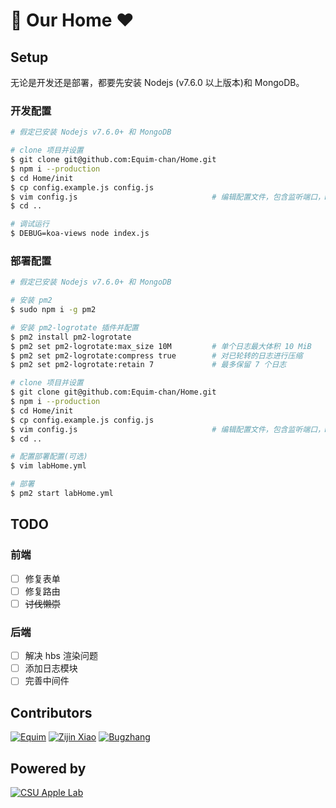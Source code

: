 # :apple: Our Home :heart:
## Setup
无论是开发还是部署，都要先安装 Nodejs (v7.6.0 以上版本)和 MongoDB。

### 开发配置
``` bash
# 假定已安装 Nodejs v7.6.0+ 和 MongoDB

# clone 项目并设置
$ git clone git@github.com:Equim-chan/Home.git
$ npm i --production
$ cd Home/init
$ cp config.example.js config.js
$ vim config.js                              # 编辑配置文件，包含监听端口，MongoDB 端口及其用户验证等
$ cd ..

# 调试运行
$ DEBUG=koa-views node index.js
```

### 部署配置
``` bash
# 假定已安装 Nodejs v7.6.0+ 和 MongoDB

# 安装 pm2
$ sudo npm i -g pm2

# 安装 pm2-logrotate 插件并配置
$ pm2 install pm2-logrotate
$ pm2 set pm2-logrotate:max_size 10M         # 单个日志最大体积 10 MiB
$ pm2 set pm2-logrotate:compress true        # 对已轮转的日志进行压缩
$ pm2 set pm2-logrotate:retain 7             # 最多保留 7 个日志

# clone 项目并设置
$ git clone git@github.com:Equim-chan/Home.git
$ npm i --production
$ cd Home/init
$ cp config.example.js config.js
$ vim config.js                              # 编辑配置文件，包含监听端口，MongoDB 端口及其用户验证等
$ cd ..

# 配置部署配置(可选)
$ vim labHome.yml

# 部署
$ pm2 start labHome.yml
```

## TODO
### 前端
* [ ] 修复表单
* [ ] 修复路由
* [ ] ~~讨伐懒崇~~

### 后端
* [ ] 解决 hbs 渲染问题
* [ ] 添加日志模块
* [ ] 完善中间件

## Contributors
[![Equim](https://avatars3.githubusercontent.com/u/17795845?v=3&s=100 "Equim")](https://github.com/Equim-chan)
[![Zijin Xiao](https://avatars3.githubusercontent.com/u/4846135?v=3&s=100 "Zijin Xiao")](https://github.com/jxpxxzj)
[![Bugzhang](https://avatars2.githubusercontent.com/u/9525158?v=3&s=100 "Bugzhang")](https://github.com/rhythm1995)

## Powered by
[![CSU Apple Lab](https://avatars1.githubusercontent.com/u/23062358?v=3&s=100 "CSU Apple Lab")](https://github.com/CSU-Apple-Lab)

